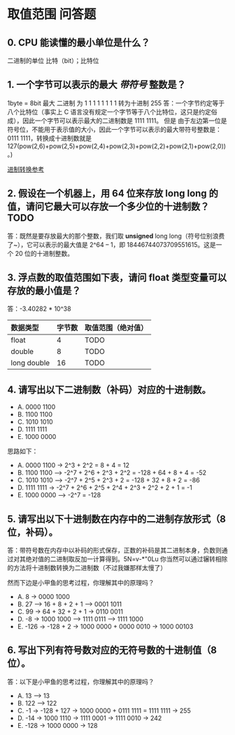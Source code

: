 # 取值范围 问答题

## 0. CPU 能读懂的最小单位是什么？

二进制的单位 比特（bit）；比特位

## 1. 一个字节可以表示的最大 _带符号_ 整数是？

1byte = 8bit
最大 二进制 为 1 1 1 1 1 1 1 1 转为十进制 255
答：一个字节约定等于八个比特位（事实上 C 语言没有规定一个字节等于八个比特位，这只是约定俗成），因此一个字节可以表示最大的二进制数是 1111 1111。
但是 由于左边第一位是符号位，不能用于表示值的大小，因此一个字节可以表示的最大带符号整数是：0111 1111，转换成十进制数就是 127(pow(2,6)+pow(2,5)+pow(2,4)+pow(2,3)+pow(2,2)+pow(2,1)+pow(2,0))。)

[进制转换参考](https://fishc.com.cn/thread-67123-1-1.html)

## 2. 假设在一个机器上，用 64 位来存放 long long 的值，请问它最大可以存放一个多少位的十进制数？ TODO

答：既然是要存放最大的那个整数，我们取 **unsigned** long long（符号位别浪费了~），它可以表示的最大值是 2^64 – 1，即 18446744073709551615。这是一个 20 位的十进制整数。

## 3. 浮点数的取值范围如下表，请问 float 类型变量可以存放的最小值是？

答：-3.40282 \* 10^38

| 数据类型    | 字节数 | 取值范围（绝对值） |
| :---------- | :----- | :----------------- |
| float       | 4      | TODO               |
| double      | 8      | TODO               |
| long double | 16     | TODO               |

## 4. 请写出以下二进制数（补码）对应的十进制数。

- A. 0000 1100
- B. 1100 1100
- C. 1010 1010
- D. 1111 1111
- E. 1000 0000

思路如下：

- A. 0000 1100 -> 2^3 + 2^2 = 8 + 4 = 12
- B. 1100 1100 –> -2^7 + 2^6 + 2^3 + 2^2 = -128 + 64 + 8 + 4 = -52
- C. 1010 1010 –> -2^7 + 2^5 + 2^3 + 2 = -128 + 32 + 8 + 2 = -86
- D. 1111 1111 -> -2^7 + 2^6 + 2^5 + 2^4 + 2^3 + 2^2 + 2 + 1 = -1
- E. 1000 0000 –> -2^7 = -128

## 5. 请写出以下十进制数在内存中的二进制存放形式（8 位，补码）。

答：带符号数在内存中以补码的形式保存，正数的补码是其二进制本身，负数则通过对其绝对值的二进制取反加一计算得到。5N=v-\*"0Lu
你当然可以通过辗转相除的方法将十进制数转换为二进制数（不过我嫌那样太慢了）

然而下边是小甲鱼的思考过程，你理解其中的原理吗？

- A. 8 -> 0000 1000
- B. 27 –> 16 + 8 + 2 + 1 –> 0001 1011
- C. 99 -> 64 + 32 + 2 + 1 -> 0110 0011
- D. -8 -> 1000 1000 –> 1111 0111 –> 1111 1000
- E. -126 -> -128 + 2 -> 1000 0000 + 0000 0010 -> 1000 00103

## 6. 写出下列有符号数对应的无符号数的十进制值（8 位）。

答：以下是小甲鱼的思考过程，你理解其中的原理吗？

- A. 13 –> 13
- B. 122 –> 122
- C. -1 -> -128 + 127 -> 1000 0000 + 0111 1111 = 1111 1111 -> 255
- D. -14 -> 1000 1110 -> 1111 0001 -> 1111 0010 -> 242
- E. -128 -> 1000 0000 -> 128
